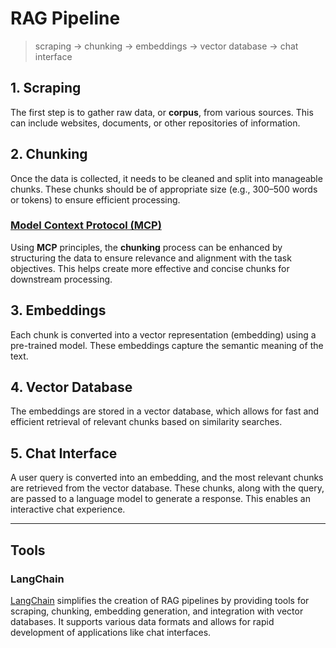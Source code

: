 # RAG Pipeline

> scraping → chunking → embeddings → vector database → chat interface

## 1. Scraping

The first step is to gather raw data, or **corpus**, from various sources. This can include websites, documents, or other repositories of information.

## 2. Chunking

Once the data is collected, it needs to be cleaned and split into manageable chunks. These chunks should be of appropriate size (e.g., 300–500 words or tokens) to ensure efficient processing.

### [Model Context Protocol (MCP)](MCP.md)

Using **MCP** principles, the **chunking** process can be enhanced by structuring the data to ensure relevance and alignment with the task objectives. This helps create more effective and concise chunks for downstream processing.

## 3. Embeddings

Each chunk is converted into a vector representation (embedding) using a pre-trained model. These embeddings capture the semantic meaning of the text.

## 4. Vector Database

The embeddings are stored in a vector database, which allows for fast and efficient retrieval of relevant chunks based on similarity searches.

## 5. Chat Interface

A user query is converted into an embedding, and the most relevant chunks are retrieved from the vector database. These chunks, along with the query, are passed to a language model to generate a response. This enables an interactive chat experience.

---

## Tools

### LangChain

[LangChain](https://langchain.com) simplifies the creation of RAG pipelines by providing tools for scraping, chunking, embedding generation, and integration with vector databases. It supports various data formats and allows for rapid development of applications like chat interfaces.
